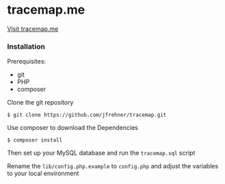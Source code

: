 # tracemap.me

[Visit tracemap.me](http://tracemap.me/)

### Installation
Prerequisites:

* git
* PHP
* composer

Clone the git repository
```text
$ git clone https://github.com/jfrehner/tracemap.git
```

Use composer to download the Dependencies
```text
$ composer install
```

Then set up your MySQL database and run the `tracemap.sql` script

Rename the `lib/config.php.example` to `config.php` and adjust the variables to your local environment
